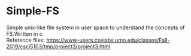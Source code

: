 # Simple-FS
Simple unix-like file system in user space to understand the concepts of FS.Written in c <br>
Reference files: https://www-users.cselabs.umn.edu/classes/Fall-2019/csci5103/tmp/project3/project3.html
